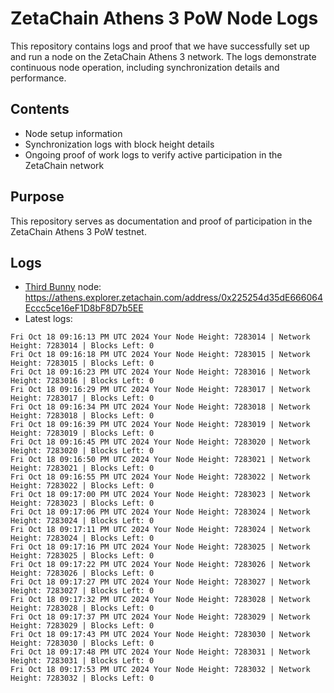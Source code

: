 # ZetaChain Athens 3 PoW Node Logs
This repository contains logs and proof that we have successfully set up and run a node on the ZetaChain Athens 3 network. The logs demonstrate continuous node operation, including synchronization details and performance.

## Contents
- Node setup information
- Synchronization logs with block height details
- Ongoing proof of work logs to verify active participation in the ZetaChain network

## Purpose
This repository serves as documentation and proof of participation in the ZetaChain Athens 3 PoW testnet.

## Logs

- [Third Bunny](https://thirdbunny.xyz/) node: https://athens.explorer.zetachain.com/address/0x225254d35dE666064Eccc5ce16eF1D8bF8D7b5EE
- Latest logs:
```
Fri Oct 18 09:16:13 PM UTC 2024 Your Node Height: 7283014 | Network Height: 7283014 | Blocks Left: 0
Fri Oct 18 09:16:18 PM UTC 2024 Your Node Height: 7283015 | Network Height: 7283015 | Blocks Left: 0
Fri Oct 18 09:16:23 PM UTC 2024 Your Node Height: 7283016 | Network Height: 7283016 | Blocks Left: 0
Fri Oct 18 09:16:29 PM UTC 2024 Your Node Height: 7283017 | Network Height: 7283017 | Blocks Left: 0
Fri Oct 18 09:16:34 PM UTC 2024 Your Node Height: 7283018 | Network Height: 7283018 | Blocks Left: 0
Fri Oct 18 09:16:39 PM UTC 2024 Your Node Height: 7283019 | Network Height: 7283019 | Blocks Left: 0
Fri Oct 18 09:16:45 PM UTC 2024 Your Node Height: 7283020 | Network Height: 7283020 | Blocks Left: 0
Fri Oct 18 09:16:50 PM UTC 2024 Your Node Height: 7283021 | Network Height: 7283021 | Blocks Left: 0
Fri Oct 18 09:16:55 PM UTC 2024 Your Node Height: 7283022 | Network Height: 7283022 | Blocks Left: 0
Fri Oct 18 09:17:00 PM UTC 2024 Your Node Height: 7283023 | Network Height: 7283023 | Blocks Left: 0
Fri Oct 18 09:17:06 PM UTC 2024 Your Node Height: 7283024 | Network Height: 7283024 | Blocks Left: 0
Fri Oct 18 09:17:11 PM UTC 2024 Your Node Height: 7283024 | Network Height: 7283024 | Blocks Left: 0
Fri Oct 18 09:17:16 PM UTC 2024 Your Node Height: 7283025 | Network Height: 7283025 | Blocks Left: 0
Fri Oct 18 09:17:22 PM UTC 2024 Your Node Height: 7283026 | Network Height: 7283026 | Blocks Left: 0
Fri Oct 18 09:17:27 PM UTC 2024 Your Node Height: 7283027 | Network Height: 7283027 | Blocks Left: 0
Fri Oct 18 09:17:32 PM UTC 2024 Your Node Height: 7283028 | Network Height: 7283028 | Blocks Left: 0
Fri Oct 18 09:17:37 PM UTC 2024 Your Node Height: 7283029 | Network Height: 7283029 | Blocks Left: 0
Fri Oct 18 09:17:43 PM UTC 2024 Your Node Height: 7283030 | Network Height: 7283030 | Blocks Left: 0
Fri Oct 18 09:17:48 PM UTC 2024 Your Node Height: 7283031 | Network Height: 7283031 | Blocks Left: 0
Fri Oct 18 09:17:53 PM UTC 2024 Your Node Height: 7283032 | Network Height: 7283032 | Blocks Left: 0
```
